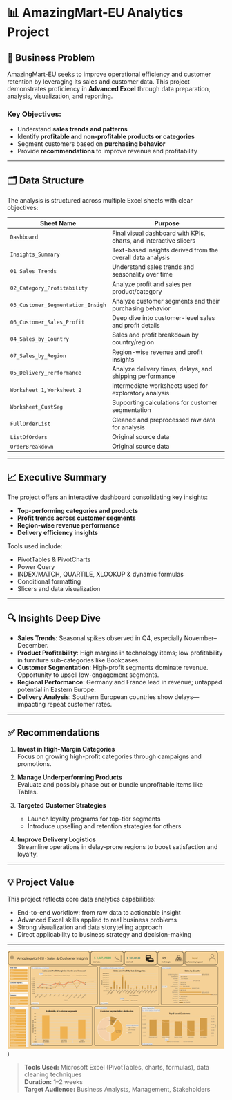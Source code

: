 # 📊 AmazingMart-EU Analytics Project

## 📌 Business Problem

AmazingMart-EU seeks to improve operational efficiency and customer retention by leveraging its sales and customer data. This project demonstrates proficiency in **Advanced Excel** through data preparation, analysis, visualization, and reporting.

### Key Objectives:
- Understand **sales trends and patterns**
- Identify **profitable and non-profitable products or categories**
- Segment customers based on **purchasing behavior**
- Provide **recommendations** to improve revenue and profitability

---

## 🗂️ Data Structure

The analysis is structured across multiple Excel sheets with clear objectives:

| **Sheet Name**                   | **Purpose**                                                                 |
|----------------------------------|-----------------------------------------------------------------------------|
| `Dashboard`                      | Final visual dashboard with KPIs, charts, and interactive slicers          |
| `Insights_Summary`              | Text-based insights derived from the overall data analysis                  |
| `01_Sales_Trends`               | Understand sales trends and seasonality over time                           |
| `02_Category_Profitability`     | Analyze profit and sales per product/category                               |
| `03_Customer_Segmentation_Insigh` | Analyze customer segments and their purchasing behavior                     |
| `06_Customer_Sales_Profit`      | Deep dive into customer-level sales and profit details                      |
| `04_Sales_by_Country`           | Sales and profit breakdown by country/region                                |
| `07_Sales_by_Region`            | Region-wise revenue and profit insights                                     |
| `05_Delivery_Performance`       | Analyze delivery times, delays, and shipping performance                     |
| `Worksheet_1`, `Worksheet_2`    | Intermediate worksheets used for exploratory analysis                       |
| `Worksheet_CustSeg`             | Supporting calculations for customer segmentation                           |
| `FullOrderList`                 | Cleaned and preprocessed raw data for analysis                              |
| `ListOfOrders`                  | Original source data                                                        |
| `OrderBreakdown`                | Original source data

---

## 📈 Executive Summary

The project offers an interactive dashboard consolidating key insights:

- **Top-performing categories and products**
- **Profit trends across customer segments**
- **Region-wise revenue performance**
- **Delivery efficiency insights**

Tools used include:
- PivotTables & PivotCharts
- Power Query 
- INDEX/MATCH, QUARTILE, XLOOKUP & dynamic formulas
- Conditional formatting
- Slicers and data visualization

---

## 🔍 Insights Deep Dive

- **Sales Trends**: Seasonal spikes observed in Q4, especially November–December.
- **Product Profitability**: High margins in technology items; low profitability in furniture sub-categories like Bookcases.
- **Customer Segmentation**: High-profit segments dominate revenue. Opportunity to upsell low-engagement segments.
- **Regional Performance**: Germany and France lead in revenue; untapped potential in Eastern Europe.
- **Delivery Analysis**: Southern European countries show delays—impacting repeat customer rates.

---

## ✅ Recommendations

1. **Invest in High-Margin Categories**  
   Focus on growing high-profit categories through campaigns and promotions.

2. **Manage Underperforming Products**  
   Evaluate and possibly phase out or bundle unprofitable items like Tables.

3. **Targeted Customer Strategies**  
   - Launch loyalty programs for top-tier segments  
   - Introduce upselling and retention strategies for others

4. **Improve Delivery Logistics**  
   Streamline operations in delay-prone regions to boost satisfaction and loyalty.

---

## 💡 Project Value

This project reflects core data analytics capabilities:

- End-to-end workflow: from raw data to actionable insight
- Advanced Excel skills applied to real business problems
- Strong visualization and data storytelling approach
- Direct applicability to business strategy and decision-making

---
![image](https://github.com/ShevindiRodrigo/AmazingMart-EU-Sales-Customer-Analysis/blob/3a6c58f487234d03308672884659a7745d9d02fd/AmazingMart-EU%20-dashboard.png))

> **Tools Used:** Microsoft Excel (PivotTables, charts, formulas), data cleaning techniques  
> **Duration:** 1–2 weeks  
> **Target Audience:** Business Analysts, Management, Stakeholders
